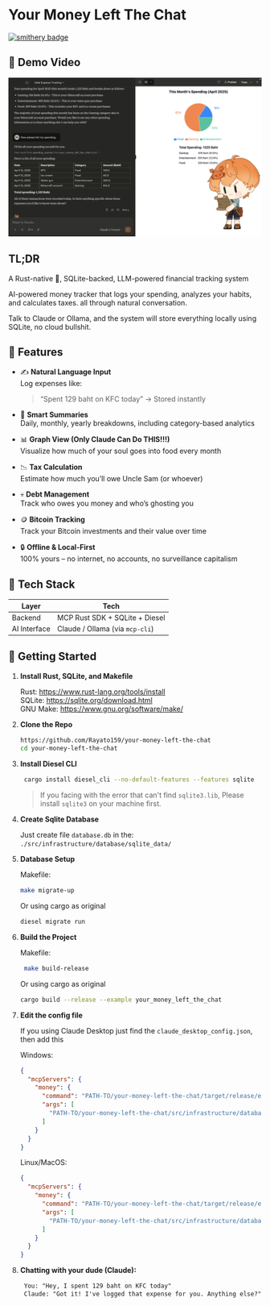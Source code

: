 # Your Money Left The Chat

[![smithery badge](https://smithery.ai/badge/@Rayato159/your-money-left-the-chat)](https://smithery.ai/server/@Rayato159/your-money-left-the-chat)

## 📀 Demo Video

[![Demo Video](./screenshots/demo.png)](https://youtu.be/1X9WQuZ4N5w)

## TL;DR

A Rust-native 🦀, SQLite-backed, LLM-powered financial tracking system

AI-powered money tracker that logs your spending, analyzes your habits, and calculates taxes. all through natural conversation.

Talk to Claude or Ollama, and the system will store everything locally using SQLite, no cloud bullshit.

## 🧠 Features

- ✍️ **Natural Language Input**  
  Log expenses like:

  > “Spent 129 baht on KFC today” → Stored instantly

- 📆 **Smart Summaries**  
  Daily, monthly, yearly breakdowns, including category-based analytics

- 📊 **Graph View (Only Claude Can Do THIS!!!)**  
  Visualize how much of your soul goes into food every month

- 📉 **Tax Calculation**  
  Estimate how much you’ll owe Uncle Sam (or whoever)

- 💀 **Debt Management**  
  Track who owes you money and who’s ghosting you

- 🪙 **Bitcoin Tracking**  
  Track your Bitcoin investments and their value over time

- 🔒 **Offline & Local-First**  
  100% yours – no internet, no accounts, no surveillance capitalism

## 🦀 Tech Stack

| Layer        | Tech                            |
| ------------ | ------------------------------- |
| Backend      | MCP Rust SDK + SQLite + Diesel  |
| AI Interface | Claude / Ollama (via `mcp-cli`) |

## 🔧 Getting Started

1. **Install Rust, SQLite, and Makefile**

   Rust: https://www.rust-lang.org/tools/install  
   SQLite: https://sqlite.org/download.html  
   GNU Make: https://www.gnu.org/software/make/

2. **Clone the Repo**

   ```bash
   https://github.com/Rayato159/your-money-left-the-chat
   cd your-money-left-the-chat
   ```

3. **Install Diesel CLI**

   ```bash
    cargo install diesel_cli --no-default-features --features sqlite
   ```

   > If you facing with the error that can't find `sqlite3.lib`, Please install `sqlite3` on your machine first.

4. **Create Sqlite Database**

   Just create file `database.db` in the:
   `./src/infrastructure/database/sqlite_data/`

5. **Database Setup**

   Makefile:

   ```bash
   make migrate-up
   ```

   Or using cargo as original

   ```bash
   diesel migrate run
   ```

6. **Build the Project**

   Makefile:

   ```bash
    make build-release
   ```

   Or using cargo as original

   ```bash
   cargo build --release --example your_money_left_the_chat
   ```

7. **Edit the config file**

   If you using Claude Desktop just find the `claude_desktop_config.json`, then add this

   Windows:

   ```json
   {
     "mcpServers": {
       "money": {
         "command": "PATH-TO/your-money-left-the-chat/target/release/examples/your_money_left_the_chat.exe",
         "args": [
           "PATH-TO/your-money-left-the-chat/src/infrastructure/database/sqlite_data/database.db"
         ]
       }
     }
   }
   ```

   Linux/MacOS:

   ```json
   {
     "mcpServers": {
       "money": {
         "command": "PATH-TO/your-money-left-the-chat/target/release/examples/your_money_left_the_chat",
         "args": [
           "PATH-TO/your-money-left-the-chat/src/infrastructure/database/sqlite_data/database.db"
         ]
       }
     }
   }
   ```

8. **Chatting with your dude (Claude):**

   ```text
    You: "Hey, I spent 129 baht on KFC today"
    Claude: "Got it! I've logged that expense for you. Anything else?"
   ```
